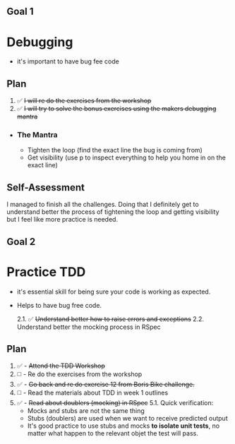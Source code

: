 ## Goal 1

# Debugging

- it's important to have bug fee code

## Plan

1. :white_check_mark: ~~I will re do the exercises from the workshop~~
2. :white_check_mark: ~~I will try to solve the bonus exercises using the makers debugging mantra~~

- ### The Mantra
  - Tighten the loop (find the exact line the bug is coming from)
  - Get visibility (use p to inspect everything to help you home in on the exact line)

## Self-Assessment

I managed to finish all the challenges. Doing that I definitely get to understand better the process of tightening the loop and getting visibility but I feel like more practice is needed.

## Goal 2

# Practice TDD

- it's essential skill for being sure your code is working as expected.
- Helps to have bug free code.

  2.1. :white_check_mark: ~~Understand better how to raise errors and exceptions~~
  2.2. Understand better the mocking process in RSpec

## Plan

1. :white_check_mark: - ~~Attend the TDD Workshop~~
2. :white_medium_square: - Re do the exercises from the workshop
3. :white_check_mark: - ~~Go back and re do exercise 12 from Boris Bike challenge.~~
4. :white_medium_square: - Read the materials about TDD in week 1 outlines
5. :white_check_mark: - ~~Read about doublers (mocking) in RSpec~~
   5.1. Quick verification:
   - Mocks and stubs are not the same thing
   - Stubs (doublers) are used when we want to receive predicted output
   - It's good practice to use stubs and mocks **to isolate unit tests**, no matter what happen to the relevant objet the test will pass.
